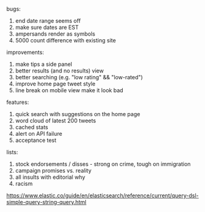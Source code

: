 bugs:
1. end date range seems off
2. make sure dates are EST
3. ampersands render as symbols
4. 5000 count difference with  existing site

improvements:
1. make tips a side panel
2. better results (and no results) view
3. better searching (e.g. "low rating" && "low-rated")
4. improve home page tweet style
5. line break on mobile view make it look bad

features:
1. quick search with suggestions on the home page
2. word cloud of latest 200 tweets
3. cached stats
4. alert on API failure
5. acceptance test

lists:
1. stock endorsements / disses - strong on crime, tough on immigration
2. campaign promises vs. reality
3. all insults with editorial why
4. racism

https://www.elastic.co/guide/en/elasticsearch/reference/current/query-dsl-simple-query-string-query.html
